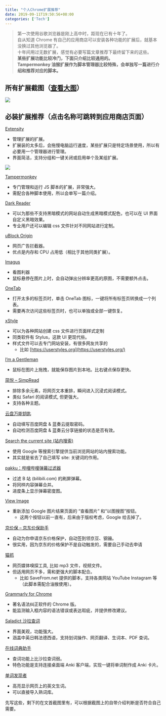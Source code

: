 ```yaml
---
title: "个人Chrome扩展推荐"
date: 2019-09-11T19:50:56+08:00
categories: ['Tech']
---
```


> 第一次使用谷歌浏览器是刚上高中时，距现在已有十年了。  
> 自从知道 Chrome 有自己的应用商店可以安装各种功能的扩展后，就基本没换过其他浏览器了。  
> 十年间用过无数扩展，感觉有必要写篇文章推荐下最终留下来的这些。  
> **某些扩展功能比较冷门，下面只介绍比较通用的。**  
> **Tampermonkey 油猴扩展作为脚本管理器比较特殊，会单独写一篇进行介绍和推荐对应的脚本。**

所有扩展截图（[查看大图](/img/IMG_6324AB00274A-1.jpeg)）
-----------------------------------------------------------------------------------

![](/img/IMG_6324AB00274A-1-248x1024.jpeg)

必装扩展推荐（点击名称可跳转到应用商店页面）
----------------------

[Extensity](https://chrome.google.com/webstore/detail/extensity/jjmflmamggggndanpgfnpelongoepncg)

*   管理扩展的扩展。
*   扩展装的太多后，会拖慢电脑运行速度，某些扩展只是特定场景使用，所以有必要用一个管理器进行管理。
*   界面简洁，支持分组和一键关闭或启用单个及某组扩展。

![](/img/Screen-Shot-2019-09-11-at-17.24.12-531x1024.png)

[Tampermonkey](https://chrome.google.com/webstore/detail/tampermonkey/dhdgffkkebhmkfjojejmpbldmpobfkfo)

*   专门管理和运行 JS 脚本的扩展，非常强大。
*   需配合各种脚本使用，所以会单写一篇介绍。

[Dark Reader](https://chrome.google.com/webstore/detail/dark-reader/eimadpbcbfnmbkopoojfekhnkhdbieeh)

*   可以为那些不支持黑暗模式的网站自动生成黑暗模式配色，也可以在 UI 界面自定义黑暗效果。
*   专业用户还可以编辑 css 文件针对不同网站进行定制。

[uBlock Origin](https://chrome.google.com/webstore/detail/ublock-origin/cjpalhdlnbpafiamejdnhcphjbkeiagm)

*   网页广告拦截器。
*   优点是内存和 CPU 占用低（相比于其他同类扩展）。

[Imagus](https://chrome.google.com/webstore/detail/imagus/immpkjjlgappgfkkfieppnmlhakdmaab)

*   看图利器
*   鼠标悬停在图片上时，会自动弹出分辨率更高的原图，不需要额外点击。

[OneTab](https://chrome.google.com/webstore/detail/onetab/chphlpgkkbolifaimnlloiipkdnihall)

*   打开太多的标签页时，单击 OneTab 图标，一键将所有标签页转换成一个列表。
*   需要再次访问这些标签页时，也可以单独或全部一键恢复。

[xStyle](https://chrome.google.com/webstore/detail/xstyle/hncgkmhphmncjohllpoleelnibpmccpj)

*   可以为各种网站创建 css 文件进行页面样式定制
*   同类软件有 Stylus，这款 UI 更现代些。
*   样式文件可以去专门网站安装，有很多网友共享的
    *   比如 [https://userstyles.org](https://userstyles.org/)

[I’m a Gentleman](https://chrome.google.com/webstore/detail/im-a-gentleman/afjaicccalbbickikgdegaihmajaidpd)

*   鼠标在图片上拖拽，就能保存图片到本地。比右键点保存更快。

[简悦 – SimpRead](https://chrome.google.com/webstore/detail/simpread-reader-view/ijllcpnolfcooahcekpamkbidhejabll)

*   排除多余元素，将网页文本重排，瞬间进入沉浸式阅读模式。
*   类似 Safari 的阅读模式, 但更强大。
*   支持各种主题。

[云盘万能钥匙](https://butou.ma/2019/09/11/%e4%b8%aa%e4%ba%ba-chrome-%e6%89%a9%e5%b1%95%e6%8e%a8%e8%8d%90/[https://chrome.google.com/webstore/detail/%E4%BA%91%E7%9B%98%E4%B8%87%E8%83%BD%E9%92%A5%E5%8C%99/anlllmnpjodopgbkbpnghnjlelnogfjc](https://chrome.google.com/webstore/detail/%E4%BA%91%E7%9B%98%E4%B8%87%E8%83%BD%E9%92%A5%E5%8C%99/anlllmnpjodopgbkbpnghnjlelnogfjc))

*   自动填写百度网盘 & 蓝奏云提取密码。
*   自动检测百度网盘 & 蓝奏云分享链接的状态是否有效。

[Search the current site (站内搜索)](https://chrome.google.com/webstore/detail/search-the-current-site/jliolpcnkmolaaecncdfeofombdekjcp)

*   使用 Google 等搜索引擎提供当前浏览网站的站内搜索功能。
*   其实就是省去了自己填写 site: 关键词的作用。

[pakku：哔哩哔哩弹幕过滤器](https://butou.ma/2019/09/11/%e4%b8%aa%e4%ba%ba-chrome-%e6%89%a9%e5%b1%95%e6%8e%a8%e8%8d%90/[https://chrome.google.com/webstore/detail/pakku%EF%BC%9A%E5%93%94%E5%93%A9%E5%93%94%E5%93%A9%E5%BC%B9%E5%B9%95%E8%BF%87%E6%BB%A4%E5%99%A8/jklfcpboamajpiikgkbjcnnnnooefbhh](https://chrome.google.com/webstore/detail/pakku%EF%BC%9A%E5%93%94%E5%93%A9%E5%93%94%E5%93%A9%E5%BC%B9%E5%B9%95%E8%BF%87%E6%BB%A4%E5%99%A8/jklfcpboamajpiikgkbjcnnnnooefbhh))

*   过滤 B 站 (bilibili.com) 的刷屏弹幕。
*   将同样内容弹幕合并。
*   进度条上显示弹幕密度图。

[View Image](https://chrome.google.com/webstore/detail/view-image/jpcmhcelnjdmblfmjabdeclccemkghjk)

*   重新添加 Google 图片结果页面的 “查看图片” 和“以图搜图”按钮。
    *   这两个按钮以前一直有，后来由于版权考虑，Google 给去掉了。

[京价保 – 京东价保助手](https://butou.ma/2019/09/11/%e4%b8%aa%e4%ba%ba-chrome-%e6%89%a9%e5%b1%95%e6%8e%a8%e8%8d%90/[https://chrome.google.com/webstore/detail/%E4%BA%AC%E4%BB%B7%E4%BF%9D-%E4%BA%AC%E4%B8%9C%E4%BB%B7%E4%BF%9D%E5%8A%A9%E6%89%8B/gfgkebiommjpiaomalcbfefimhhanlfd](https://chrome.google.com/webstore/detail/%E4%BA%AC%E4%BB%B7%E4%BF%9D-%E4%BA%AC%E4%B8%9C%E4%BB%B7%E4%BF%9D%E5%8A%A9%E6%89%8B/gfgkebiommjpiaomalcbfefimhhanlfd))

*   自动为你申请京东价格保护，自动签到领京豆、钢镚。
*   很实用，因为京东的价格保护不是自动触发的，需要自己手动去申请

[猫抓](https://butou.ma/2019/09/11/%e4%b8%aa%e4%ba%ba-chrome-%e6%89%a9%e5%b1%95%e6%8e%a8%e8%8d%90/[https://chrome.google.com/webstore/detail/%E7%8C%AB%E6%8A%93/jfedfbgedapdagkghmgibemcoggfppbb](https://chrome.google.com/webstore/detail/%E7%8C%AB%E6%8A%93/jfedfbgedapdagkghmgibemcoggfppbb))

*   网页媒体嗅探工具, 比如 mp3 文件，视频文件。
*   但适用网页不多，需和更强大的脚本配合。
    *   比如 SaveFrom.net 提供的脚本，支持各类网站 YouTube Instagram 等（此脚本需配合油猴使用）。

[Grammarly for Chrome](https://chrome.google.com/webstore/detail/grammarly-for-chrome/kbfnbcaeplbcioakkpcpgfkobkghlhen)

*   著名语法纠正软件的 Chrome 版。
*   能监测输入框内容的语法错误或表达瑕疵，并提供修改建议。

[Saladict 沙拉查词](https://butou.ma/2019/09/11/%e4%b8%aa%e4%ba%ba-chrome-%e6%89%a9%e5%b1%95%e6%8e%a8%e8%8d%90/[https://chrome.google.com/webstore/detail/%E6%B2%99%E6%8B%89%E6%9F%A5%E8%AF%8D-%E8%81%9A%E5%90%88%E8%AF%8D%E5%85%B8%E5%88%92%E8%AF%8D%E7%BF%BB%E8%AF%91/cdonnmffkdaoajfknoeeecmchibpmkmg](https://chrome.google.com/webstore/detail/%E6%B2%99%E6%8B%89%E6%9F%A5%E8%AF%8D-%E8%81%9A%E5%90%88%E8%AF%8D%E5%85%B8%E5%88%92%E8%AF%8D%E7%BF%BB%E8%AF%91/cdonnmffkdaoajfknoeeecmchibpmkmg))

*   界面美观，功能强大。
*   涵盖中英日韩法德西语，支持划词操作、网页翻译、生词本、PDF 查词。

[在线词典助手](https://chrome.google.com/webstore/detail/online-dictionary-helper/lppjdajkacanlmpbbcdkccjkdbpllajb)

*   查词功能上比沙拉查词弱。
*   特色功能是支持连接桌面端 Anki 客户端，实现一键将单词制作成 Anki 卡片。

[单词发现者](https://chrome.google.com/webstore/detail/words-discoverer-expand-y/noncaeikjgpbdeoocblijjgegnobogib)

*   高亮显示网页上的英文生词。
*   可以直接导入熟词库。

先写这些，剩下的在文首截图里有，可以根据截图上的自带介绍判断是否符合自己需要。